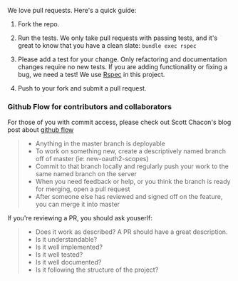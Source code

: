 We love pull requests. Here's a quick guide:

1. Fork the repo.

2. Run the tests. We only take pull requests with passing tests, and it's great to know that you have a clean slate: `bundle exec rspec`

3. Please add a test for your change. Only refactoring and documentation changes require no new tests. If you are adding functionality or fixing a bug, we need a test! We use [Rspec](http://rspec.info/) in this project.

4. Push to your fork and submit a pull request.

### Github Flow for contributors and collaborators

For those of you with commit access, please check out Scott Chacon's blog post about [github flow](http://scottchacon.com/2011/08/31/github-flow.html)

> * Anything in the master branch is deployable
> * To work on something new, create a descriptively named branch off of master (ie: new-oauth2-scopes)
> * Commit to that branch locally and regularly push your work to the same named branch on the server
> * When you need feedback or help, or you think the branch is ready for merging, open a pull request
> * After someone else has reviewed and signed off on the feature, you can merge it into master

If you're reviewing a PR, you should ask youserlf:
> * Does it work as described? A PR should have a great description.
> * Is it understandable?
> * Is it well implemented?
> * Is it well tested?
> * Is it well documented?
> * Is it following the structure of the project?
